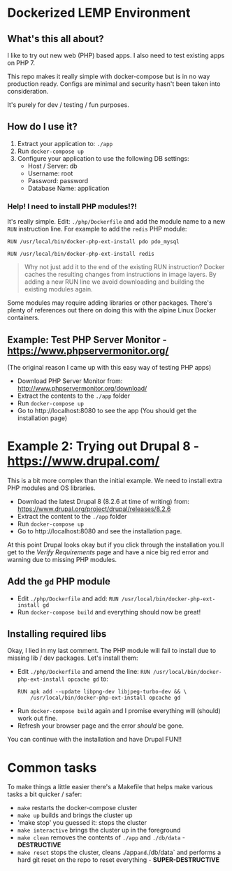 # Dockerized LEMP Environment

## What's this all about?
I like to try out new web (PHP) based apps. I also need to test existing apps on PHP 7.

This repo makes it really simple with docker-compose but is in no way production ready.
Configs are minimal and security hasn't been taken into consideration.

It's purely for dev / testing / fun purposes.

## How do I use it?
1. Extract your application to: `./app`
2. Run `docker-compose up`
3. Configure your application to use the following DB settings:
    * Host / Server: db
    * Username: root
    * Password: password
    * Database Name: application

### Help! I need to install PHP modules!?!
It's really simple. Edit: `./php/Dockerfile` and add the module name to a new
`RUN` instruction line. For example to add the `redis` PHP module:
```
RUN /usr/local/bin/docker-php-ext-install pdo pdo_mysql

RUN /usr/local/bin/docker-php-ext-install redis
```
> Why not just add it to the end of the existing RUN instruction?
> Docker caches the resulting changes from instructions in image layers.
> By adding a new RUN line we avoid downloading and building the existing
> modules again.

Some modules may require adding libraries or other packages. There's plenty of references
out there on doing this with the alpine Linux Docker containers.

## Example: Test PHP Server Monitor - https://www.phpservermonitor.org/
(The original reason I came up with this easy way of testing PHP apps)

* Download PHP Server Monitor from: http://www.phpservermonitor.org/download/
* Extract the contents to the `./app` folder
* Run `docker-compose up`
* Go to http://localhost:8080 to see the app (You should get the installation page)

# Example 2: Trying out Drupal 8 - https://www.drupal.com/
This is a bit more complex than the initial example. We need to install extra
PHP modules and OS libraries.

* Download the latest Drupal 8 (8.2.6 at time of writing) from:
  https://www.drupal.org/project/drupal/releases/8.2.6
* Extract the content to the `./app` folder
* Run `docker-compose up`
* Go to http://localhost:8080 and see the installation page.

At this point Drupal looks okay but if you click through the installation you.ll
get to the *Verify Requirements* page and have a nice big red error and warning due
to missing PHP modules.

## Add the `gd` PHP module
* Edit `./php/Dockerfile` and add: `RUN /usr/local/bin/docker-php-ext-install gd`
* Run `docker-compose build` and everything should now be great!

## Installing required libs
Okay, I lied in my last comment. The PHP module will fail to install due to
missing lib / dev packages. Let's install them:

* Edit `./php/Dockerfile` and amend the line:
  `RUN /usr/local/bin/docker-php-ext-install opcache gd` to:
  ```
  RUN apk add --update libpng-dev libjpeg-turbo-dev && \
      /usr/local/bin/docker-php-ext-install opcache gd
  ```
* Run `docker-compose build` again and I promise everything will (should) work out fine.
* Refresh your browser page and the error *should* be gone.

You can continue with the installation and have Drupal FUN!!

# Common tasks
To make things a little easier there's a Makefile that helps make various tasks a
bit quicker / safer:

* `make` restarts the docker-compose cluster
* `make up` builds and brings the cluster up
* 'make stop' you guessed it: stops the cluster
* `make interactive` brings the cluster up in the foreground
* `make clean` removes the contents of `./app` and `./db/data` - **DESTRUCTIVE**
* `make reset` stops the cluster, cleans ./app` and `./db/data` and performs a
  hard git reset on the repo to reset everything - **SUPER-DESTRUCTIVE**
